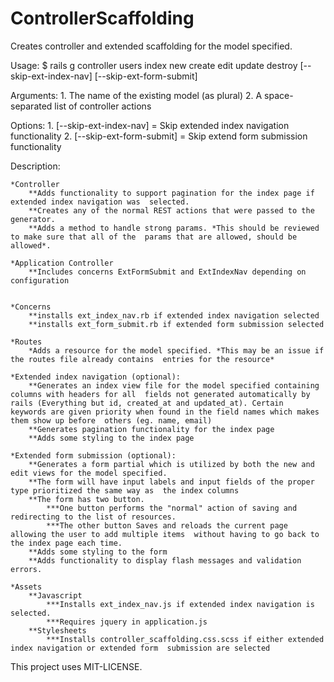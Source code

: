 # ControllerScaffolding #

Creates controller and extended scaffolding for the model specified.

Usage: $ rails g controller users index new create edit update destroy 
[--skip-ext-index-nav] [--skip-ext-form-submit]

Arguments: 1. The name of the existing model (as plural)
					 2. A space-separated list of controller actions

Options: 1. [--skip-ext-index-nav] = Skip extended index navigation functionality
         2. [--skip-ext-form-submit] = Skip extend form submission functionality

Description:
	
	*Controller
		**Adds functionality to support pagination for the index page if extended index navigation was  selected.
		**Creates any of the normal REST actions that were passed to the generator.
		**Adds a method to handle strong params. *This should be reviewed to make sure that all of the  params that are allowed, should be allowed*.

	*Application Controller
		**Includes concerns ExtFormSubmit and ExtIndexNav depending on configuration

	
	*Concerns
		**installs ext_index_nav.rb if extended index navigation selected
		**installs ext_form_submit.rb if extended form submission selected

	*Routes
		*Adds a resource for the model specified. *This may be an issue if the routes file already contains  entries for the resource*

	*Extended index navigation (optional):
		**Generates an index view file for the model specified containing columns with headers for all  fields not generated automatically by rails (Everything but id, created_at and updated_at). Certain  keywords are given priority when found in the field names which makes them show up before  others (eg. name, email)
		**Generates pagination functionality for the index page
		**Adds some styling to the index page
	
	*Extended form submission (optional):
		**Generates a form partial which is utilized by both the new and edit views for the model specified.
		**The form will have input labels and input fields of the proper type prioritized the same way as  the index columns
		**The form has two button. 
			***One button performs the "normal" action of saving and redirecting to the list of resources.
			***The other button Saves and reloads the current page allowing the user to add multiple items  without having to go back to the index page each time.
		**Adds some styling to the form
		**Adds functionality to display flash messages and validation errors.

	*Assets
		**Javascript
			***Installs ext_index_nav.js if extended index navigation is selected.
			***Requires jquery in application.js
		**Stylesheets
			***Installs controller_scaffolding.css.scss if either extended index navigation or extended form  submission are selected


This project uses MIT-LICENSE.